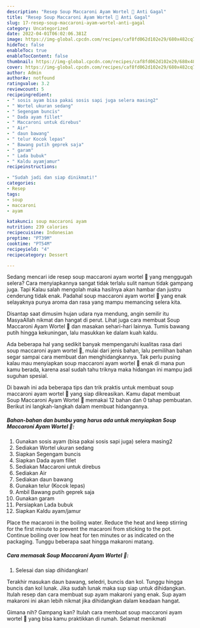 ```yaml
---
description: "Resep Soup Maccaroni Ayam Wortel 🥰 Anti Gagal"
title: "Resep Soup Maccaroni Ayam Wortel 🥰 Anti Gagal"
slug: 17-resep-soup-maccaroni-ayam-wortel-anti-gagal
category: Uncategorized
date: 2022-04-01T06:02:06.381Z
image: https://img-global.cpcdn.com/recipes/caf8fd062d102e29/680x482cq70/soup-maccaroni-ayam-wortel-foto-resep-utama.jpg
hideToc: false
enableToc: true
enableTocContent: false
thumbnail: https://img-global.cpcdn.com/recipes/caf8fd062d102e29/680x482cq70/soup-maccaroni-ayam-wortel-foto-resep-utama.jpg
cover: https://img-global.cpcdn.com/recipes/caf8fd062d102e29/680x482cq70/soup-maccaroni-ayam-wortel-foto-resep-utama.jpg
author: Admin
authorAv: notfound
ratingvalue: 3.2
reviewcount: 5
recipeingredient:
- " sosis ayam bisa pakai sosis sapi juga selera masing2"
- " Wortel ukuran sedang"
- " Segengam buncis"
- " Dada ayam fillet"
- " Maccaroni untuk direbus"
- " Air"
- " daun bawang"
- " telur Kocok lepas"
- " Bawang putih geprek saja"
- " garam"
- " Lada bubuk"
- " Kaldu ayamjamur"
recipeinstructions:

- "Sudah jadi dan siap dinikmati!"
categories:
- Resep
tags:
- soup
- maccaroni
- ayam

katakunci: soup maccaroni ayam 
nutrition: 239 calories
recipecuisine: Indonesian
preptime: "PT39M"
cooktime: "PT54M"
recipeyield: "4"
recipecategory: Dessert

---
```



Sedang mencari ide resep soup maccaroni ayam wortel 🥰 yang menggugah selera? Cara menyiapkannya sangat tidak terlalu sulit namun tidak gampang juga. Tapi Kalau salah mengolah maka hasilnya akan hambar dan justru cenderung tidak enak. Padahal soup maccaroni ayam wortel 🥰 yang enak selayaknya punya aroma dan rasa yang mampu memancing selera kita.


Disantap saat dimusim hujan udara nya mendung, angin semilir itu MasyaAllah nikmat dan hangat di perut. Lihat juga cara membuat Soup Maccaroni Ayam Wortel 🥰 dan masakan sehari-hari lainnya. Tumis bawang putih hingga kekuningan, lalu masukkan ke dalam kuah kaldu.

Ada beberapa hal yang sedikit banyak mempengaruhi kualitas rasa dari soup maccaroni ayam wortel 🥰, mulai dari jenis bahan, lalu pemilihan bahan segar sampai cara membuat dan menghidangkannya. Tak perlu pusing kalau mau menyiapkan soup maccaroni ayam wortel 🥰 enak di mana pun kamu berada, karena asal sudah tahu triknya maka hidangan ini mampu jadi suguhan spesial.


Di bawah ini ada beberapa tips dan trik praktis untuk membuat soup maccaroni ayam wortel 🥰 yang siap dikreasikan. Kamu dapat membuat Soup Maccaroni Ayam Wortel 🥰 memakai 12 bahan dan 0 tahap pembuatan. Berikut ini langkah-langkah dalam membuat hidangannya.

<!--inarticleads1-->

##### Bahan-bahan dan bumbu yang harus ada untuk menyiapkan Soup Maccaroni Ayam Wortel 🥰:

1. Gunakan  sosis ayam (bisa pakai sosis sapi juga) selera masing2
1. Sediakan  Wortel ukuran sedang
1. Siapkan  Segengam buncis
1. Siapkan  Dada ayam fillet
1. Sediakan  Maccaroni untuk direbus
1. Sediakan  Air
1. Sediakan  daun bawang
1. Gunakan  telur (Kocok lepas)
1. Ambil  Bawang putih geprek saja
1. Gunakan  garam
1. Persiapkan  Lada bubuk
1. Siapkan  Kaldu ayam/jamur


Place the macaroni in the boiling water. Reduce the heat and keep stirring for the first minute to prevent the macaroni from sticking to the pot. Continue boiling over low heat for ten minutes or as indicated on the packaging. Tunggu beberapa saat hingga makaroni matang. 

<!--inarticleads2-->

##### Cara memasak Soup Maccaroni Ayam Wortel 🥰:


1. Selesai dan siap dihidangkan!

Terakhir masukan daun bawang, seledri, buncis dan kol. Tunggu hingga buncis dan kol lunak. Jika sudah lunak maka sup siap untuk dihidangkan. Itulah resep dan cara membuat sup ayam makaroni yang enak. Sup ayam makaroni ini akan lebih nikmat jika dihidangkan dalam keadaan hangat. 

Gimana nih? Gampang kan? Itulah cara membuat soup maccaroni ayam wortel 🥰 yang bisa kamu praktikkan di rumah. Selamat menikmati
